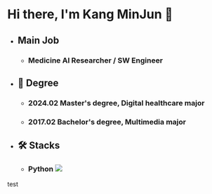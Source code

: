 # Hi there, I'm Kang MinJun 👋
* ## Main Job
  * ### Medicine AI Researcher / SW Engineer

* ## 🏅 Degree
  * ### 2024.02 Master's degree, Digital healthcare major
  * ### 2017.02 Bachelor's degree, Multimedia major

* ## 🛠️ Stacks
  * ### Python <img src="https://img.shields.io/badge/Python-3776AB?style=for-the-badge&logo=Python&logoColor=white">

test
